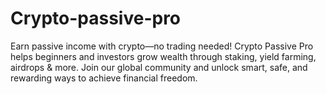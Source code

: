 # Crypto-passive-pro
Earn passive income with crypto—no trading needed! Crypto Passive Pro helps beginners and investors grow wealth through staking, yield farming, airdrops &amp; more. Join our global community and unlock smart, safe, and rewarding ways to achieve financial freedom.
